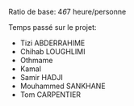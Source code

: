 Ratio de base: 4*6*7 heure/personne

Temps passé sur le projet:

 - Tizi ABDERRAHIME
 - Chihab LOUGHLIMI
 - Othmame
 - Kamal
 - Samir HADJI
 - Mouhammed SANKHANE
 - Tom CARPENTIER
